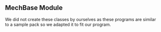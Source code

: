 ## MechBase Module

We did not create these classes by ourselves as these programs are similar to a sample pack so we adapted it to fit our program.